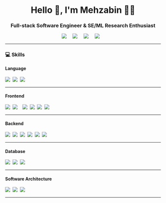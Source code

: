 <h1 align='center'> Hello 👋, I'm Mehzabin  👩‍💻 </h1>

<h3 align='center'>
  Full-stack Software Engineer & SE/ML Research Enthusiast
</h3>

<p align='center'>
  <a href="https://www.linkedin.com/in/mehzabin-sadat-aothoi-4979081a9/"><img src="https://img.shields.io/badge/linkedin-%230077B5.svg?&style=for-the-badge&logo=linkedin&logoColor=white" /></a>&nbsp;&nbsp;&nbsp;&nbsp;
  <a href="https://leetcode.com/suppaGonzal0/"><img src="https://img.shields.io/badge/LeetCode-FFA500?style=for-the-badge&logo=LeetCode&logoColor=white" /></a>&nbsp;&nbsp;&nbsp;&nbsp;
  <a href="https://wakatime.com/@suppaGonzalo"><img src="https://img.shields.io/badge/WakaTime-000000?style=for-the-badge&logo=WakaTime&logoColor=white" /></a>&nbsp;&nbsp;&nbsp;&nbsp;
  <a href="https://mehzabin.hashnode.dev/"><img src="https://img.shields.io/badge/Hasnode-2962FF?style=for-the-badge&logo=Hashnode&logoColor=white" /></a>&nbsp;&nbsp;&nbsp;&nbsp;

</p>


<hr>

<h3>💻  Skills </h3>

<h4> Language </h4>
<p >
  <img src="https://img.shields.io/badge/JavaScript-20232A?style=for-the-badge&logo=javascript&logoColor=F7DF1E" />&nbsp;&nbsp;<img src="https://img.shields.io/badge/Java-20232A?style=for-the-badge&logo=openjdk&logoColor=white" />&nbsp;&nbsp;<img src="https://img.shields.io/badge/Python-20232A?style=for-the-badge&logo=python&logoColor=blue">&nbsp;&nbsp;


<hr>


<h4> Frontend </h4>
<p >
  <img src="https://img.shields.io/badge/React-20232A?style=for-the-badge&logo=react&logoColor=61DAFB" />&nbsp;&nbsp;<img src="https://img.shields.io/badge/Angular-20232A?style=for-the-badge&logo=angular&logoColor=BD002E" />&nbsp;&nbsp;&nbsp;&nbsp;<img src="https://img.shields.io/badge/Thymeleaf-20232A?style=for-the-badge&logo=thymeleaf&logoColor=005C0F" />&nbsp;&nbsp;<img src="https://img.shields.io/badge/html5-20232A?&style=for-the-badge&logo=html5&logoColor=23e34f26" />&nbsp;&nbsp;<img src="https://img.shields.io/badge/CSS3-20232A?&style=for-the-badge&logo=css3&logoColor=1572B6" />&nbsp;&nbsp;<img src="https://img.shields.io/badge/bootstrap-20232A?style=for-the-badge&logo=bootstrap&logoColor=##7909F7"/>
</p>


<hr>

<h4> Backend </h4>
<p >
  <img src="https://img.shields.io/badge/spring boot-20232A??&style=for-the-badge&logo=springboot&logoColor=6DB33F">&nbsp;&nbsp;<img src="https://img.shields.io/badge/Spring-20232A?style=for-the-badge&logo=spring&logoColor=5CB230">&nbsp;&nbsp;<img src="https://img.shields.io/badge/node.js-20232A?&style=for-the-badge&logo=node.js&logoColor=43B02A" />&nbsp;&nbsp;<img src="https://img.shields.io/badge/express.js-20232A??&style=for-the-badge&logo=express&logoColor=white" />&nbsp;&nbsp;<img src="https://img.shields.io/badge/hibernate-20232A??&style=for-the-badge&logo=hibernate&logoColor=gold">&nbsp;&nbsp<img src="https://img.shields.io/badge/rabitmq-20232A??&style=for-the-badge&logo=RabbitMQ&logoColor=orange">&nbsp;&nbsp


<hr>

<h4> Database </h4>
<p >
  <img src="https://img.shields.io/badge/MySQL-20232A?style=for-the-badge&logo=mysql&logoColor=005C84" />&nbsp;&nbsp;<img src="https://img.shields.io/badge/oracle DB-20232A?style=for-the-badge&logo=oracle&logoColor=E42A2F" />&nbsp;&nbsp;<img src="https://img.shields.io/badge/postgresql-20232A?style=for-the-badge&logo=postgresql&logoColor=31648C" />&nbsp;&nbsp;
</p>

<hr>

<h4> Software Architecture </h4>
<p >
  <img src="https://img.shields.io/badge/Microservices-20232A?style=for-the-badge" />&nbsp;&nbsp;<img src="https://img.shields.io/badge/Event Driven-20232A?style=for-the-badge" />&nbsp;&nbsp;<img src="https://img.shields.io/badge/MVC-20232A?style=for-the-badge" />&nbsp;&nbsp;
</p>

<hr>
